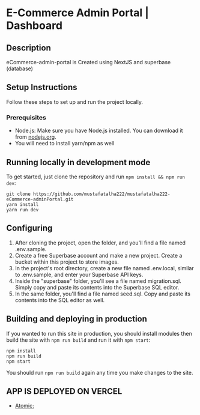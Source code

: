 # E-Commerce Admin Portal | Dashboard

## Description

eCommerce-admin-portal is Created using NextJS and superbase (database)

## Setup Instructions

Follow these steps to set up and run the project locally.

### Prerequisites

- Node.js: Make sure you have Node.js installed. You can download it from [nodejs.org](https://nodejs.org/).
- You will need to install yarn/npm as well

## Running locally in development mode

To get started, just clone the repository and run `npm install && npm run dev`:

    git clone https://github.com/mustafatalha222/mustafatalha222-eCommerce-adminPortal.git
    yarn install
    yarn run dev

## Configuring

1. After cloning the project, open the folder, and you'll find a file named .env.sample.
2. Create a free Superbase account and make a new project. Create a bucket within this project to store images.
3. In the project's root directory, create a new file named .env.local, similar to .env.sample, and enter your Superbase API keys.
4. Inside the "superbase" folder, you'll see a file named migration.sql. Simply copy and paste its contents into the Superbase SQL editor.
5. In the same folder, you'll find a file named seed.sql. Copy and paste its contents into the SQL editor as well.

## Building and deploying in production

If you wanted to run this site in production, you should install modules then build the site with `npm run build` and run it with `npm start`:

    npm install
    npm run build
    npm start

You should run `npm run build` again any time you make changes to the site.

## APP IS DEPLOYED ON VERCEL

- [Atomic:](https://mustafatalha222-e-commerce-admin-portal-iyeirokzm.vercel.app/)
